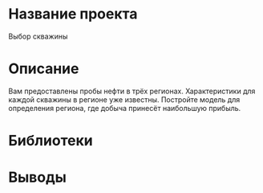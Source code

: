 # Название проекта

Выбор скважины

# Описание

Вам предоставлены пробы нефти в трёх регионах. Характеристики для каждой скважины в регионе уже известны. 
Постройте модель для определения региона, где добыча принесёт наибольшую прибыль. 

# Библиотеки

# Выводы
